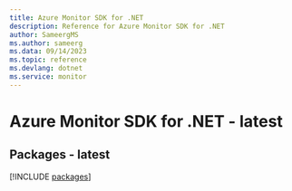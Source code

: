 ```yaml
---
title: Azure Monitor SDK for .NET
description: Reference for Azure Monitor SDK for .NET
author: SameergMS
ms.author: sameerg
ms.data: 09/14/2023
ms.topic: reference
ms.devlang: dotnet
ms.service: monitor
---
```

# Azure Monitor SDK for .NET - latest
## Packages - latest
[!INCLUDE [packages](monitor-index.md)]